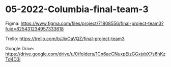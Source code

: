 # 05-2022-Columbia-final-team-3

Figma: https://www.figma.com/files/project/71808556/final-project-team3?fuid=825431234957333618
<br />

Trello: https://trello.com/b/JixOaVQZ/final-project-team3
<br />

Google Drive: https://drive.google.com/drive/u/0/folders/1Cn6acCNuxpEizGGxjxbX7s6hKzTd4D3j
